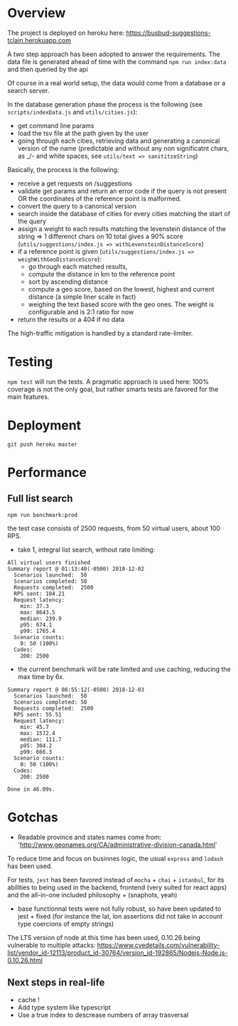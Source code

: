 # Overview

The project is deployed on heroku here: https://busbud-suggestions-tclain.herokuapp.com

A two step approach has been adopted to answer the requirements. The data file is generated ahead of time with the command `npm run index:data` and then queried by the api

Of course in a real world setup, the data would come from a database or a search server.

In the database generation phase the process is the following (see `scripts/indexData.js` and `utils/cities.js`):

- get command line params
- load the tsv file at the path given by the user
- going through each cities, retrieving data and generating a canonical version of the name (predictable and without any non significatnt chars, as \_/- and white spaces, see `utils/text => sanititzeString`)

Basically, the process is the following:

- receive a get requests on /suggestions
- validate get params and return an error code if the query is not present OR the coordinates of the reference point is malformed.
- convert the query to a canonical version
- search inside the database of cities for every cities matching the start of the query
- assign a weight to each results matching the levenstein distance of the string => 1 differenct chars on 10 total gives a 90% score (`utils/suggestions/index.js => withLevensteinDistanceScore`)
- if a reference point is given (`utils/suggestions/index.js => weighWithGeoDistanceScore`):
  - go through each matched results,
  - compute the distance in km to the reference point
  - sort by ascending distance
  - compute a geo score, based on the lowest, highest and current distance (a simple liner scale in fact)
  - weighing the text based score with the geo ones. The weight is configurable and is 2:1 ratio for now
- return the results or a 404 if no data

The high-traffic mitigation is handled by a standard rate-limiter.

# Testing

`npm test` will run the tests. A pragmatic approach is used here: 100% coverage is not the only goal, but rather smarts tests are favored for the main features.

# Deployment

`git push heroku master`

# Performance

## Full list search

`npm run benchmark:prod`

the test case consists of 2500 requests, from 50 virtual users, about 100 RPS.

- take 1, integral list search, without rate limiting:

```
All virtual users finished
Summary report @ 01:13:40(-0500) 2018-12-02
  Scenarios launched:  50
  Scenarios completed: 50
  Requests completed:  2500
  RPS sent: 104.21
  Request latency:
    min: 37.3
    max: 8643.5
    median: 239.9
    p95: 674.1
    p99: 1765.4
  Scenario counts:
    0: 50 (100%)
  Codes:
    200: 2500
```

- the current benchmark will be rate limited and use caching, reducing the max time by 6x.

```
Summary report @ 08:55:12(-0500) 2018-12-03
  Scenarios launched:  50
  Scenarios completed: 50
  Requests completed:  2500
  RPS sent: 55.51
  Request latency:
    min: 45.7
    max: 1572.4
    median: 111.7
    p95: 304.2
    p99: 666.3
  Scenario counts:
    0: 50 (100%)
  Codes:
    200: 2500

Done in 46.09s.

```

# Gotchas

- Readable province and states names come from: 'http://www.geonames.org/CA/administrative-division-canada.html'

To reduce time and focus on businnes logic, the usual `express` and `lodash` has been used.

For tests, `jest` has been favored instead of `mocha` + `chai` + `istanbul`, for its abilities to being used in the backend, frontend (very suited for react apps) and the all-in-one included philosophy + (snaphots, yeah)

- base functionnal tests were not fully robust, so have been updated to jest + fixed (for instance the lat, lon assertions did not take in account type coercions of empty strings)

The LTS version of node at this time has been used, 0.10.26 being vulnerable to multiple attacks:
https://www.cvedetails.com/vulnerability-list/vendor_id-12113/product_id-30764/version_id-192865/Nodejs-Node.js-0.10.26.html

## Next steps in real-life

- cache !
- Add type system like typescript
- Use a true index to descrease numbers of array trasversal
